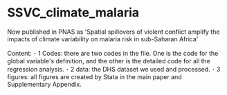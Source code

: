 # SSVC_climate_malaria
Now published in PNAS as 'Spatial spillovers of violent conflict amplify the impacts of climate variability on malaria risk in sub-Saharan Africa'

Content:
･ 1 Codes: there are two codes in the file. One is the code for the global variable's definition, and the other is the detailed code for all the regression analysis. 
･ 2 data: the DHS dataset we used and processed.
･ 3 figures: all figures are created by Stata in the main paper and Supplementary Appendix.
